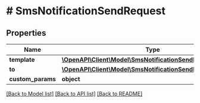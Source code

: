 # # SmsNotificationSendRequest

## Properties

Name | Type | Description | Notes
------------ | ------------- | ------------- | -------------
**template** | [**\OpenAPI\Client\Model\SmsNotificationSendRequestTemplate**](SmsNotificationSendRequestTemplate.md) |  | [optional]
**to** | [**\OpenAPI\Client\Model\SmsNotificationSendRequestTo**](SmsNotificationSendRequestTo.md) |  | [optional]
**custom_params** | **object** |  | [optional]

[[Back to Model list]](../../README.md#models) [[Back to API list]](../../README.md#endpoints) [[Back to README]](../../README.md)
